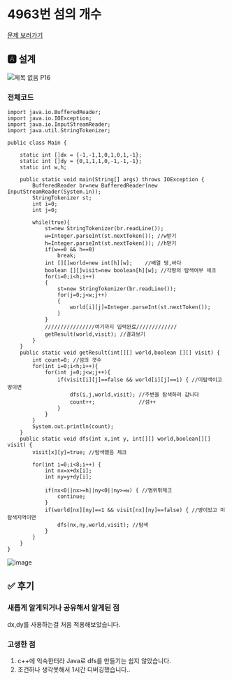 # 4963번 섬의 개수
[문제 보러가기][link]

## 🅰 설계
![제목 없음 P16](https://user-images.githubusercontent.com/37682970/105723247-eb5ede80-5f69-11eb-8c10-45d32cae1ce0.png)
### 전체코드
```
import java.io.BufferedReader;
import java.io.IOException;
import java.io.InputStreamReader;
import java.util.StringTokenizer;

public class Main {

	static int []dx = {-1,-1,1,0,1,0,1,-1};
	static int []dy = {0,1,1,1,0,-1,-1,-1};
	static int w,h;
	
	public static void main(String[] args) throws IOException {
		BufferedReader br=new BufferedReader(new InputStreamReader(System.in));
		StringTokenizer st;
		int i=0;
		int j=0;
		
		while(true){
			st=new StringTokenizer(br.readLine());
			w=Integer.parseInt(st.nextToken()); //w받기
			h=Integer.parseInt(st.nextToken()); //h받기
			if(w==0 && h==0)
				break;
			int [][]world=new int[h][w];	//배열 땅,바다
			boolean [][]visit=new boolean[h][w]; //각땅의 탐색여부 체크
			for(i=0;i<h;i++)
			{
				st=new StringTokenizer(br.readLine());
				for(j=0;j<w;j++)
				{
					world[i][j]=Integer.parseInt(st.nextToken());
				}
			}
			////////////////여기까지 입력완료/////////////
			getResult(world,visit); //결과보기
		}
	}
	public static void getResult(int[][] world,boolean [][] visit) {
		int count=0; //섬의 갯수
		for(int i=0;i<h;i++){
			for(int j=0;j<w;j++){
				if(visit[i][j]==false && world[i][j]==1) { //미탐색이고 땅이면
					dfs(i,j,world,visit); //주변을 탐색하러 갑니다
					count++;			  //섬++
				}
			}
		}
		System.out.println(count);
	}
	public static void dfs(int x,int y, int[][] world,boolean[][] visit) {
		visit[x][y]=true; //탐색했음 체크

		for(int i=0;i<8;i++) {
			int nx=x+dx[i];
			int ny=y+dy[i];
			
			if(nx<0||nx>=h||ny<0||ny>=w) { //범위밖체크
				continue;
			}
			if(world[nx][ny]==1 && visit[nx][ny]==false) { //땅이있고 미탐색지역이면
				dfs(nx,ny,world,visit); //탐색
			}
		}
	}
}
```
![image](https://user-images.githubusercontent.com/37682970/105723770-835cc800-5f6a-11eb-8309-d5d3566595de.png)
## ✅ 후기
### 새롭게 알게되거나 공유해서 알게된 점
dx,dy를 사용하는걸 처음 적용해보았습니다.
### 고생한 점
1. c++에 익숙한터라 Java로 dfs를 만들기는 쉽지 않았습니다.   
2. 조건하나 생각못해서 1시간 디버깅했습니다..

[link]: <https://www.acmicpc.net/problem/4963>
